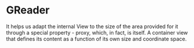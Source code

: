 # GReader
It helps us adapt the internal View to the size of the area provided for it through a special property - proxy, which, in fact, is itself.
A container view that defines its content as a function of its own size and coordinate space.
